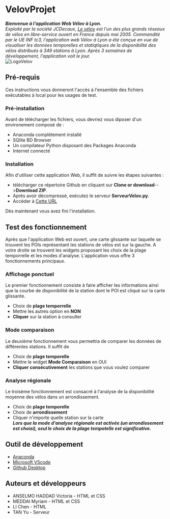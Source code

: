 # VelovProjet
***Bienvenue à l'application Web Vélov à Lyon.***  
*Exploité par la société JCDecaux, [Le vélov](https://velov.grandlyon.com/) est l'un des plus grands réseaux de vélos en libre-service ouvert en France  depuis mai 2005. Commandité par le UE INF tc3, l'application web Vélov à Lyon a été conçue en vue de visualiser les données temporelles et statiqtiques de la disponibilité des vélos distribués à 349 stations à Lyon. Après 3 semaines de développement, l'application voit le jour.*  
<img src=https://upload.wikimedia.org/wikipedia/fr/0/08/Logo_Velov.gif alt="LogoVelov"/>

## Pré-requis
Ces instructions vous donneront l'accès à l'ensemble des fichiers exécutables à local pour les usages de test.

### Pré-installation
Avant de télécharger les fichiers, vous devriez vous diposer d'un environement composé de :  

- Anaconda complètement installé
- SQlite BD Browser
- Un compilateur Python disposant des Packages Anaconda
- Internet connecté

### Installation
Afin d'utiliser cette application Web, il suffit de suivre les étapes suivantes :

- télécharger ce répertoire Github en cliquant sur **Clone or download**-->**Download ZIP**. 
- Après avoir décompressé, exécutez le serveur **ServeurVelov.py**. 
- Accéder à [Cette URL](http://localhost:8082/velov.html)

Dès maintenant vous avez fini l'installation. 

## Test des fonctionnement
Après que l'application Web est ouvert, une carte glissante sur laquelle se trouvent les POIs représentant les stations de vélos est sur la gauche. A votre droite se trouvent les widgets proposant les choix de la plage temporrelle et les modes d'analyse. L'application vous offre 3 fonctionnements principaux. 

### Affichage ponctuel
Le premier fonctionnement consiste à faire afficher les informations ainsi que la courbe de disponibilité de la station dont le POI est cliqué sur la carte glissante. 
- Choix de **plage temporrelle**
- Mettre les autres option en **NON**
- **Cliquer** sur la station à consulter

### Mode comparaison
Le deuxième fonctionnement vous permettra de comparer les données de différentes stations. Il suffit de
- Choix de **plage temporelle**
- Mettre le widget **Mode Comparaison** en OUI
- **Cliquer consécutivement** les stations que vous voulez comparer

### Analyse régionale
Le troisème fonctionnement est consacré à l'analyse de la disponibilité moyenne des vélos dans un arrondissement. 
- Choix de **plage temporelle**
- Choix de **arrondissement**
- Cliquer n'importe quelle station sur la carte  
***Lors que la mode d'analyse régionale est activée (un arrondissement est choisi), seul le choix de la plage tempotelle est significative.***

## Outil de développement
- [Anaconda](https://www.anaconda.com/)
- [Microsoft VScode](https://code.visualstudio.com/)
- [Github Desktop](https://desktop.github.com/)

## Auteurs et développeurs
- ANSELMO HADDAD Victoria - HTML et CSS
- MEDDAI Myriam - HTML et CSS
- LI Chen - HTML
- TAN Yu - Serveur
 
